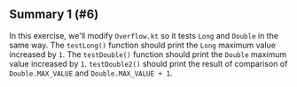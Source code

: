 ## Summary 1 (#6)

In this exercise, we'll modify `Overflow.kt` so it tests `Long` and `Double`
in the same way. The `testLong()` function should print the `Long` maximum value
increased by `1`. The `testDouble()` function should print the `Double` maximum value
increased by `1`. `testDouble2()` should print the result of comparison
of `Double.MAX_VALUE` and `Double.MAX_VALUE + 1`.